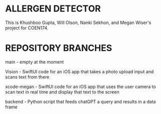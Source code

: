 # ALLERGEN DETECTOR

This is Khushboo Gupta, Will Olson, Nanki Sekhon, and Megan Wiser's project for COEN174.


# REPOSITORY BRANCHES

main - empty at the moment

Vision - SwiftUI code for an iOS app that takes a photo upload input and scans text from there

xcode-megan - SwiftUI code for an iOS app that uses the user camera to scan text in real time and display that text to the screen

backend - Python script that feeds chatGPT a query and results in a data frame
